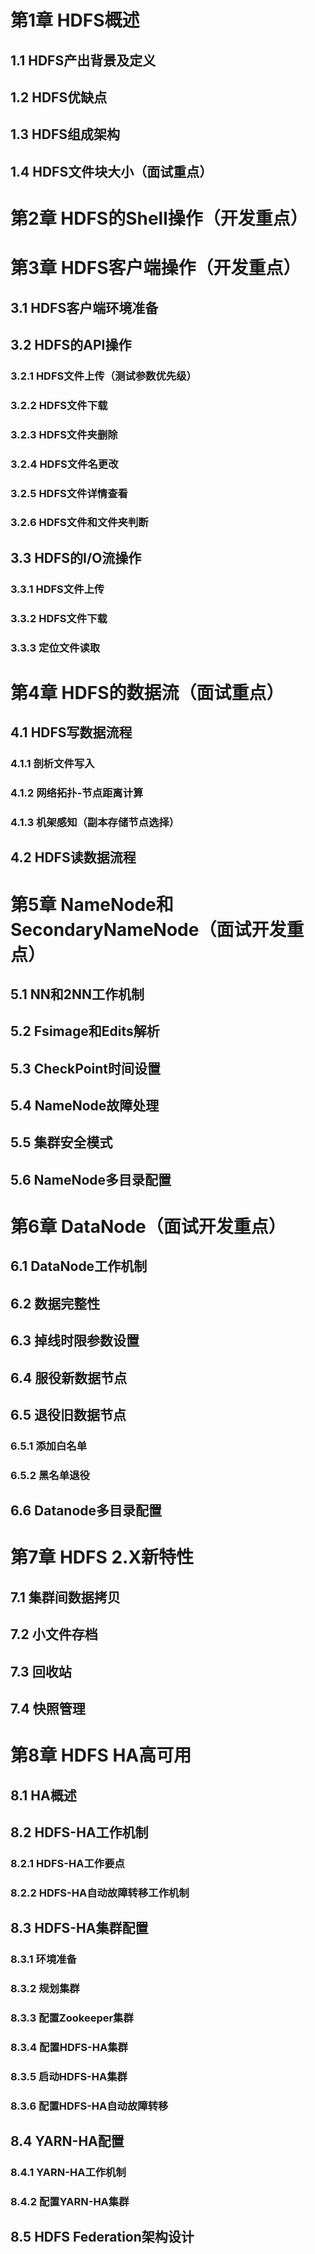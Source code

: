# 第1章 HDFS概述
## 1.1 HDFS产出背景及定义
## 1.2 HDFS优缺点
## 1.3 HDFS组成架构
## 1.4 HDFS文件块大小（面试重点）
# 第2章 HDFS的Shell操作（开发重点）
# 第3章 HDFS客户端操作（开发重点）
## 3.1 HDFS客户端环境准备
## 3.2 HDFS的API操作
### 3.2.1 HDFS文件上传（测试参数优先级）
### 3.2.2 HDFS文件下载
### 3.2.3 HDFS文件夹删除
### 3.2.4 HDFS文件名更改
### 3.2.5 HDFS文件详情查看
### 3.2.6 HDFS文件和文件夹判断
## 3.3 HDFS的I/O流操作
### 3.3.1 HDFS文件上传
### 3.3.2 HDFS文件下载
### 3.3.3 定位文件读取
# 第4章 HDFS的数据流（面试重点）
## 4.1 HDFS写数据流程
### 4.1.1 剖析文件写入
### 4.1.2 网络拓扑-节点距离计算
### 4.1.3 机架感知（副本存储节点选择）
## 4.2 HDFS读数据流程
# 第5章 NameNode和SecondaryNameNode（面试开发重点）
## 5.1 NN和2NN工作机制
## 5.2 Fsimage和Edits解析
## 5.3 CheckPoint时间设置
## 5.4 NameNode故障处理
## 5.5 集群安全模式
## 5.6 NameNode多目录配置
# 第6章 DataNode（面试开发重点）
## 6.1 DataNode工作机制
## 6.2 数据完整性
## 6.3 掉线时限参数设置
## 6.4 服役新数据节点
## 6.5 退役旧数据节点
### 6.5.1 添加白名单
### 6.5.2 黑名单退役
## 6.6 Datanode多目录配置
# 第7章 HDFS 2.X新特性
## 7.1 集群间数据拷贝
## 7.2 小文件存档
## 7.3 回收站
## 7.4 快照管理
# 第8章 HDFS HA高可用
## 8.1 HA概述
## 8.2 HDFS-HA工作机制
### 8.2.1 HDFS-HA工作要点
### 8.2.2 HDFS-HA自动故障转移工作机制
## 8.3 HDFS-HA集群配置
### 8.3.1 环境准备
### 8.3.2 规划集群
### 8.3.3 配置Zookeeper集群
### 8.3.4 配置HDFS-HA集群
### 8.3.5 启动HDFS-HA集群
### 8.3.6 配置HDFS-HA自动故障转移
## 8.4 YARN-HA配置
### 8.4.1 YARN-HA工作机制
### 8.4.2 配置YARN-HA集群
## 8.5 HDFS Federation架构设计
